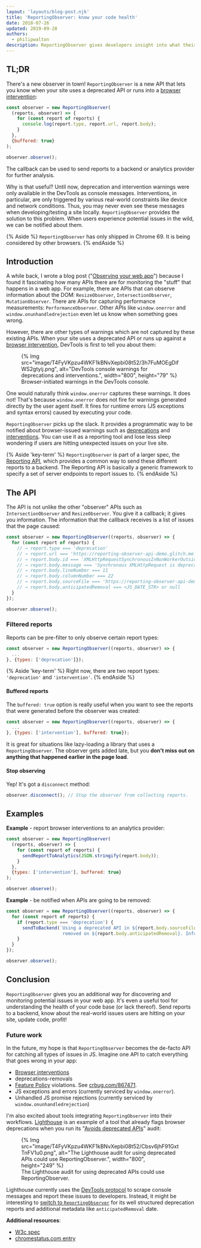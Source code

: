 ```yaml
---
layout: 'layouts/blog-post.njk'
title: 'ReportingObserver: know your code health'
date: 2018-07-26
updated: 2019-09-28
authors:
  - philipwalton
description: ReportingObserver gives developers insight into what their code is doing in the wild. ReportingObserver surfaces information on issues like deprecations and interventions, messages that were previously only available in the DevTools console.
---
```


## TL;DR
There's a new observer in town! `ReportingObserver` is a new API that lets you
know when your site uses a deprecated API or runs into a
[browser intervention][interventions]:

```js
const observer = new ReportingObserver(
  (reports, observer) => {
    for (const report of reports) {
      console.log(report.type, report.url, report.body);
    }
  },
  {buffered: true}
);

observer.observe();
```

The callback can be used to send reports to a backend or analytics provider
for further analysis.

Why is that useful? Until now, deprecation and
intervention warnings were only available in the DevTools as console messages.
Interventions, in particular, are only triggered by various real-world constraints
like device and network conditions. Thus, you may never even see these messages
when developing/testing a site locally. `ReportingObserver` provides
the solution to this problem. When users experience potential issues in the wild,
we can be notified about them.

{% Aside %}
`ReportingObserver` has only shipped in Chrome 69. It is being considered by
other browsers.
{% endAside %}


## Introduction 

A while back, I wrote a blog post ("[Observing your web app](https://ericbidelman.tumblr.com/post/149032341876/observing-your-web-app)")
because I found it fascinating how many APIs there are for monitoring the
"stuff" that happens in a web app. For example, there are APIs that can observe
information about the DOM: `ResizeObserver`,
`IntersectionObserver`, `MutationObserver`. There are APIs for capturing
performance measurements: `PerformanceObserver`. Other
APIs like `window.onerror` and `window.onunhandledrejection` even let us know
when something goes wrong.

However, there are other types of warnings which are not captured by these
existing APIs. When your site uses a deprecated API or runs up
against a [browser intervention][interventions], DevTools is first to tell you
about them:

<figure>
  {% Img src="image/T4FyVKpzu4WKF1kBNvXepbi08t52/3h7FuMOEgDifWS2gtyij.png", alt="DevTools console warnings for deprecations and interventions.", width="800", height="79" %}
  <figcaption>Browser-initiated warnings in the DevTools console.</figcaption>
</figure>

One would naturally think `window.onerror` captures these warnings. It does not!
That's because `window.onerror` does not fire for warnings
generated directly by the user agent itself. It fires for runtime errors
(JS exceptions and syntax errors) caused by executing your code.

`ReportingObserver` picks up the slack. It provides a programmatic way to be
notified about browser-issued warnings such as [deprecations][deprecations]
and [interventions][interventions]. You can use it as a reporting tool and
lose less sleep wondering if users are hitting unexpected issues on your live
site.

{% Aside 'key-term' %}
`ReportingObserver` is part of a larger spec, the [Reporting API](https://developers.google.com/web/updates/2018/09/reportingapi),
which provides a common way to send these different reports to a backend.
The Reporting API is basically a generic framework to specify a set of server
endpoints to report issues to.
{% endAside %}

## The API

The API is not unlike the other "observer" APIs such
as `IntersectionObserver` and `ResizeObserver`. You give it a callback;
it gives you information. The information that the callback receives is a
list of issues that the page caused:

```js
const observer = new ReportingObserver((reports, observer) => {
  for (const report of reports) {
    // → report.type === 'deprecation'
    // → report.url === 'https://reporting-observer-api-demo.glitch.me'
    // → report.body.id === 'XMLHttpRequestSynchronousInNonWorkerOutsideBeforeUnload'
    // → report.body.message === 'Synchronous XMLHttpRequest is deprecated...'
    // → report.body.lineNumber === 11
    // → report.body.columnNumber === 22
    // → report.body.sourceFile === 'https://reporting-observer-api-demo.glitch.me'
    // → report.body.anticipatedRemoval === <JS_DATE_STR> or null
  }
});

observer.observe();
```

### Filtered reports

Reports can be pre-filter to only observe certain report types:

```js
const observer = new ReportingObserver((reports, observer) => {
  ...
}, {types: ['deprecation']});
```

{% Aside 'key-term' %}
Right now, there are two report types: `'deprecation'` and `'intervention'`.
{% endAside %}

#### Buffered reports 

The `buffered: true` option is really useful when you want to see the
reports that were generated before the observer was created:

```js
const observer = new ReportingObserver((reports, observer) => {
  ...
}, {types: ['intervention'], buffered: true});
```

It is great for situations like lazy-loading a library that uses
a `ReportingObserver`. The observer gets added late, but you
**don't miss out on anything that happened earlier in the page load**.

#### Stop observing

Yep! It's got a `disconnect` method:

```js
observer.disconnect(); // Stop the observer from collecting reports.
```

## Examples

**Example** - report browser interventions to an analytics provider:

```js
const observer = new ReportingObserver(
  (reports, observer) => {
    for (const report of reports) {
      sendReportToAnalytics(JSON.stringify(report.body));
    }
  },
  {types: ['intervention'], buffered: true}
);

observer.observe();
```

**Example** - be notified when APIs are going to be removed:

```js
const observer = new ReportingObserver((reports, observer) => {
  for (const report of reports) {
    if (report.type === 'deprecation') {
      sendToBackend(`Using a deprecated API in ${report.body.sourceFile} which will be
                     removed on ${report.body.anticipatedRemoval}. Info: ${report.body.message}`);
    }
  }
});

observer.observe();
```

## Conclusion

`ReportingObserver` gives you an additional way for discovering and monitoring
potential issues in your web app. It's even a useful tool for understanding the
health of your code base (or lack thereof). Send reports to a backend,
know about the real-world issues users are hitting on your site, update
code, profit!

### Future work 

In the future, my hope is that `ReportingObserver` becomes the de-facto API
for catching all types of issues in JS. Imagine one API to catch everything
that goes wrong in your app:

- [Browser interventions][interventions]
- deprecations-removals
- [Feature Policy][featurepolicy] violations. See [crbug.com/867471](https://bugs.chromium.org/p/chromium/issues/detail?id=867471).
- JS exceptions and errors (currently serviced by `window.onerror`).
- Unhandled JS promise rejections (currently serviced by `window.onunhandledrejection`)

I'm also excited about tools integrating `ReportingObserver` into
their workflows. [Lighthouse](/web/tools/lighthouse/) is an example of a tool
that already flags browser deprecations when you run its
"[Avoids deprecated APIs](/web/tools/lighthouse/audits/deprecated-apis)" audit:

<figure>
  {% Img src="image/T4FyVKpzu4WKF1kBNvXepbi08t52/Cbsv6jhF91GxtTnFV1u0.png", alt="The Lighthouse audit for using deprecated APIs could use ReportingObserver.", width="800", height="249" %}
  <figcaption>The Lighthouse audit for using deprecated APIs could use ReportingObserver.</figcaption>
</figure>

Lighthouse currently uses the [DevTools protocol](https://chromedevtools.github.io/devtools-protocol/)
to scrape console messages and report these issues to developers. Instead, it
might be interesting to [switch to `ReportingObserver`](https://github.com/GoogleChrome/lighthouse/issues/5707)
for its well structured deprecation reports and additional metadata like
`anticipatedRemoval` date.

**Additional resources**:

- [W3c spec][reportingobserver]
- [chromestatus.com entry][chromestatus]

[spec]: https://w3c.github.io/reporting
[reportingobserver]: https://w3c.github.io/reporting/#observers
[explainer]: https://github.com/W3C/reporting/blob/main/EXPLAINER.md
[chromestatus]: https://www.chromestatus.com/feature/4691191559880704
[featurepolicy]: /web/updates/2018/06/feature-policy
[interventions]: https://www.chromestatus.com/features#intervention
[deprecations]: https://www.chromestatus.com/features#intervention
